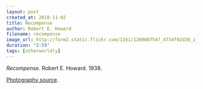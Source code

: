 ```yaml
---
layout: post
created_at: 2010-11-02
title: Recompense
author: Robert E. Howard
filename: recompense
image_url: http://farm2.static.flickr.com/1161/1260807547_4734f02d36_z_d.jpg?zz=1
duration: "2:59"
tags: [otherworldly]
---
```


_Recompense_.  Robert E. Howard.  1938.

[Photography source](http://www.flickr.com/photos/lunadirimmel/1260807547/).
